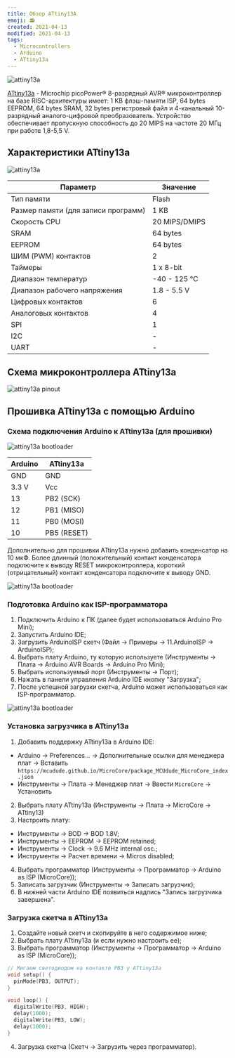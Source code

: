 ```yaml
---
title: Обзор ATtiny13A
emoji: 📻
created: 2021-04-13
modified: 2021-04-13
tags:
  - Microcontrollers
  - Arduino
  - ATtiny13a
---
```


![attiny13a](./overview-attiny13a/attiny13a_1.jpg)

[ATtiny13a](https://www.microchip.com/wwwproducts/en/ATtiny13A) - Microchip picoPower® 8-разрядный AVR® микроконтроллер на базе RISC-архитектуры  имеет: 1 KB флэш-памяти ISP, 64 bytes EEPROM, 64 bytes SRAM, 32 bytes регистровый файл и 4-канальный 10-разрядный аналого-цифровой преобразователь. Устройство обеспечивает пропускную способность до 20 MIPS на частоте 20 МГц при работе 1,8-5,5 V.

## Характеристики ATtiny13a

![attiny13a](./overview-attiny13a/attiny13a_2.jpg)

| Параметр                            | Значение      |
|-------------------------------------|---------------|
| Тип памяти                          | Flash         |
| Размер памяти (для записи программ) | 1 KB          |
| Скорость CPU                        | 20 MIPS/DMIPS |
| SRAM                                | 64 bytes      |
| EEPROM                              | 64 bytes      |
| ШИМ (PWM) контактов                 | 2             |
| Таймеры                             | 1 x 8-bit     |
| Диапазон температур                 | -40 - 125 °C  |
| Диапазон рабочего напряжения        | 1.8 - 5.5 V   |
| Цифровых контактов                  | 6             |
| Аналоговых контактов                | 4             |
| SPI                                 | 1             |
| I2C                                 | -             |
| UART                                | -             |

## Схема микроконтроллера ATtiny13a

![attiny13a pinout](./overview-attiny13a/attiny13a_pinout.png)

## Прошивка ATtiny13a с помощью Arduino

### Схема подключения Arduino к ATtiny13a (для прошивки)

![attiny13a bootloader](./overview-attiny13a/attiny13a_bootloader_1.jpg)

| Arduino | ATtiny13a   |
|---------|-------------|
| GND     | GND         |
| 3.3 V   | Vcc         |
| 13      | PB2 (SCK)   |
| 12      | PB1 (MISO)  |
| 11      | PB0 (MOSI)  |
| 10      | PB5 (RESET) |

Дополнительно для прошивки ATtiny13a нужно добавить конденсатор на 10 мкФ. Более длинный (положительный) контакт конденсатора подключите к выводу RESET микроконтроллера, короткий (отрицательный) контакт конденсатора подключите к выводу GND.

![attiny13a bootloader](./overview-attiny13a/attiny13a_bootloader_2.jpg)

### Подготовка Arduino как ISP-программатора

1. Подключить Arduino к ПК (далее будет использоваться Arduino Pro Mini);
2. Запустить Arduino IDE;
3. Загрузить ArduinoISP скетч (Файл -> Примеры -> 11.ArduinoISP -> ArduinoISP);
4. Выбрать плату Arduino, ту которую используете (Инструменты -> Плата -> Arduino AVR Boards -> Arduino Pro Mini);
5. Выбрать используемый порт (Инструменты -> Порт);
6. Нажать в панели управления Arduino IDE кнопку "Загрузка";
7. После успешной загрузки скетча, Arduino может использоваться как ISP-программатор.

![attiny13a bootloader](./overview-attiny13a/attiny13a_bootloader_3.jpg)

### Установка загрузчика в ATtiny13a

1. Добавить поддержку ATtiny13a в Arduino IDE:  
- Arduino -> Preferences... -> Дополнительные ссылки для менеджера плат -> Вставить `https://mcudude.github.io/MicroCore/package_MCUdude_MicroCore_index.json`
- Инструменты -> Плата -> Менеджер плат -> Ввести `MicroCore` -> Установить
2. Выбрать плату ATtiny13a (Инструменты -> Плата -> MicroCore -> ATtiny13)
3. Настроить плату:  
- Инструменты -> BOD -> BOD 1.8V;  
- Инструменты -> EEPROM -> EEPROM retained;  
- Инструменты -> Clock -> 9.6 MHz internal osc.;  
- Инструменты -> Расчет времени -> Micros disabled;
4. Выбрать программатор (Инструменты -> Программатор -> Arduino as ISP (MicroCore));
5. Записать загрузчик (Инструменты -> Записать загрузчик);
6. В нижней части Arduino IDE появиться надпись "Запись загрузчика завершена".

### Загрузка скетча в ATtiny13a

1. Создайте новый скетч и скопируйте в него содержимое ниже;
2. Выбрать плату ATtiny13a (и если нужно настроить ее);
3. Выбрать программатор (Инструменты -> Программатор -> Arduino as ISP (MicroCore));

```cpp
// Мигаем светодиодом на контакте PB3 у ATtiny13a
void setup() {
  pinMode(PB3, OUTPUT);
}

void loop() {
  digitalWrite(PB3, HIGH);
  delay(1000);
  digitalWrite(PB3, LOW);
  delay(1000);
}
```

4. Загрузка скетча (Скетч -> Загрузить через программатор).
